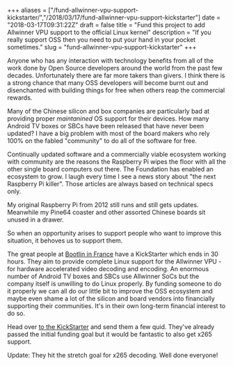 +++
aliases = ["/fund-allwinner-vpu-support-kickstarter/","/2018/03/17/fund-allwinner-vpu-support-kickstarter"]
date = "2018-03-17T09:31:22Z"
draft = false
title = "Fund this project to add Allwinner VPU support to the official Linux kernel"
description = "If you really support OSS then you need to put your hand in your pocket sometimes."
slug = "fund-allwinner-vpu-support-kickstarter"
+++

Anyone who has any interaction with technology benefits from all of the work done by Open Source developers around the world from the past few decades. Unfortunately there are far more takers than givers. I think there is a strong chance that many OSS developers will become burnt out and disenchanted with building things for free when others reap the commercial rewards.

Many of the Chinese silicon and box companies are particularly bad at providing proper _maintanined_ OS support for their devices. How many Android TV boxes or SBCs have been released that have never been updated? I have a big problem with most of the board makers who rely 100% on the fabled "community" to do all of the software for free.

Continually updated software and a commercially viable ecosystem working with community are the reasons the Raspberry Pi wipes the floor with all the other single board computers out there. The Foundation has enabled an ecosystem to grow. I laugh every time I see a news story about "the next Raspberry Pi killer". Those articles are always based on technical specs only.

My original Raspberry Pi from 2012 still runs and still gets updates. Meanwhile my Pine64 coaster and other assorted Chinese boards sit unused in a drawer.

So when an opportunity arises to support people who want to improve this situation, it behoves us to support them.

The great people at [Bootlin in France](https://bootlin.com/) have a KickStarter which ends in 30 hours. They aim to provide complete Linux support for the Allwinner VPU - for hardware accelerated video decoding and encoding. An enormous number of Android TV boxes and SBCs use Allwinner SoCs but the company itself is unwilling to do Linux properly. By funding someone to do it properly we can all do our little bit to improve the OSS ecosystem and maybe even shame a lot of the silicon and board vendors into financially supporting their communities. It's in their own long-term financial interest to do so.

Head over [to the KickStarter](https://www.kickstarter.com/projects/bootlin/allwinner-vpu-support-in-the-official-linux-kernel/description) and send them a few quid. They've already passed the initial funding goal but it would be fantastic to also get x265 support.

Update: They hit the stretch goal for x265 decoding. Well done everyone!
